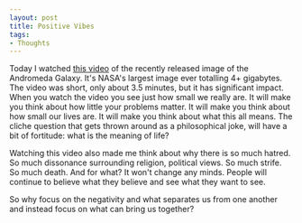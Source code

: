 ```yaml
---
layout: post
title: Positive Vibes
tags:
- Thoughts
---
```


Today I watched <a target="_blank" href="https://www.youtube.com/watch?v=udAL48P5NJU">this video</a> of the recently released image of the Andromeda Galaxy. It's NASA's largest image ever totalling 4+ gigabytes. The video was short, only about 3.5 minutes, but it has significant impact. When you watch the video you see just how small we really are. It will make you think about how little your problems matter. It will make you think about how small our lives are. It will make you think about what this all means. The cliche question that gets thrown around as a philosophical joke, will have a bit of fortitude: what is the meaning of life?

Watching this video also made me think about why there is so much hatred. So much dissonance surrounding religion, political views. So much strife. So much death. And for what? It won't change any minds. People will continue to believe what they believe and see what they want to see.

So why focus on the negativity and what separates us from one another and instead focus on what can bring us together?